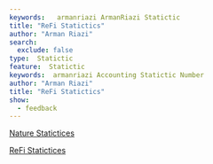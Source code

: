 ```yaml
---
keywords:   armanriazi ArmanRiazi Statictic
title: "ReFi Statictics"
author: "Arman Riazi"
search:
  exclude: false
type:  Statictic
feature:  Statictic
keywords:  armanriazi Accounting Statictic Number
author: "Arman Riazi"
title: "ReFi Statictics"
show:
  - feedback
---
```


[Nature Statictices](./nature/statistic_nature.md)

[ReFi Statictices](./nature/statistic_refi.md)